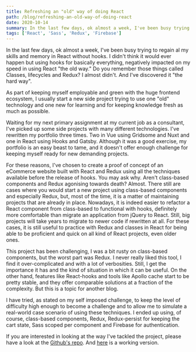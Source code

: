 ```yaml
---
title: Refreshing an "old" way of doing React
path: /blog/refreshing-an-old-way-of-doing-react
date: 2020-10-14
summary: In the last few days, ok almost a week, I've been busy trying to regain al my skills and memory in React without hooks...
tags: ['React', 'Sass', 'Redux', 'Firebase']
---
```


In the last few days, ok almost a week, I've been busy trying to regain al my skills and memory in React without hooks.
I didn't think it would ever happen but using hooks for basically everything, negatively impacted on my speed in using React "the old way."
Do you remember those things called Classes, lifecycles and Redux? I almost didn't. And I've discovered it "the hard way".

As part of keeping myself employable and green with the huge frontend ecosystem, I usually start a new side project trying to use one "old" technology and one new for learning and for keeping knowledge fresh as much as possible.

Waiting for my next primary assignment at my current job as a consultant, I've picked up some side projects with many different technologies. I've rewritten my portfolio three times. Two in Vue using Gridsome and Nuxt and one in React using Hooks and Gatsby. 
Although it was a good exercise, my portfolio is an easy beast to tame, and it doesn't offer enough challenge for keeping myself ready for new demanding projects.

For these reasons, I've chosen to create a proof of concept of an eCommerce website built with React and Redux using all the techniques available before the release of hooks. 
You may ask why. Aren't class-based components and Redux agonising towards death?
Almost. There still are cases where you would start a new project using class-based components and especially Redux, but, most of the time, it is a matter of maintaining projects that are already in place.
Nowadays, it is indeed easier to refactor a React component from class-based to functional with hooks, definitely more comfortable than migrate an application from jQuery to React. Still, big projects will take years to migrate to newer code if rewritten at all.
For these cases, it is still useful to practice with Redux and classes in React for being able to be proficient and quick on all kind of React projects, even older ones.

This project has been challenging, I was a bit rusty on class-based components, but the worst part was Redux. I never really liked this tool, I find it over-complicated and with a lot of verbosities. Still, I get the importance it has and the kind of situation in which it can be useful.
On the other hand, features like React-hooks and tools like Apollo cache start to be pretty stable, and they offer comparable solutions at a fraction of the complexity. But this is a topic for another blog.

I have tried, as stated on my self imposed challenge, to keep the level of difficulty high enough to become a challenge and to allow me to simulate a real-world case scenario of using these techniques.
I ended up using, of course, class-based components, Redux, Redux-persist for keeping the cart state, Sass scoped per component and Firebase for authentication.

If you are interested in looking at the way I've tackled the project, please have a look at the [Github's repo](https://github.com/polettoweb/ecommerce-react).
And [here](https://ecommerce-react-polettoweb.netlify.app/) is a working version.


